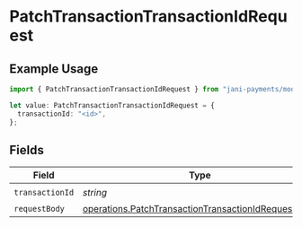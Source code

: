# PatchTransactionTransactionIdRequest

## Example Usage

```typescript
import { PatchTransactionTransactionIdRequest } from "jani-payments/models/operations";

let value: PatchTransactionTransactionIdRequest = {
  transactionId: "<id>",
};
```

## Fields

| Field                                                                                                                      | Type                                                                                                                       | Required                                                                                                                   | Description                                                                                                                |
| -------------------------------------------------------------------------------------------------------------------------- | -------------------------------------------------------------------------------------------------------------------------- | -------------------------------------------------------------------------------------------------------------------------- | -------------------------------------------------------------------------------------------------------------------------- |
| `transactionId`                                                                                                            | *string*                                                                                                                   | :heavy_check_mark:                                                                                                         | N/A                                                                                                                        |
| `requestBody`                                                                                                              | [operations.PatchTransactionTransactionIdRequestBody](../../models/operations/patchtransactiontransactionidrequestbody.md) | :heavy_minus_sign:                                                                                                         | N/A                                                                                                                        |